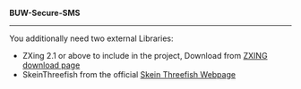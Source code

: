 **BUW-Secure-SMS**
***

You additionally need two external Libraries:

* ZXing 2.1 or above to include in the project, Download from [ZXING download page](http://code.google.com/p/zxing/downloads/list)
* SkeinThreefish from the official [Skein Threefish Webpage](https://github.com/wernerd/Skein3Fish/tree/master/java)
